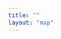 ```yaml
---
title: ""
layout: "map"
---
```


<div id="map" style="height: 90vh;"></div>

<!-- 引入 Leaflet -->
<link rel="stylesheet" href="https://unpkg.com/leaflet@1.9.4/dist/leaflet.css">
<script src="https://unpkg.com/leaflet@1.9.4/dist/leaflet.js"></script>

<!-- 自定义样式 -->
<style>
#map {
  height: 90vh;
  width: 100%;
}

.info {
  padding: 6px 8px;
  font: 14px/16px Arial, Helvetica, sans-serif;
  background: white;
  background: rgba(255,255,255,0.8);
  box-shadow: 0 0 15px rgba(0,0,0,0.2);
  border-radius: 5px;
}
</style>

<!-- 地图脚本 -->
<script>
document.addEventListener("DOMContentLoaded", function () {
  // 初始化地图
  var map = L.map("map").setView([20, 0], 2);

  // 添加底图
  L.tileLayer("https://{s}.tile.openstreetmap.org/{z}/{x}/{y}.png", {
    attribution: "© OpenStreetMap contributors"
  }).addTo(map);

  // 定义颜色映射函数
  function getColor(cf) {
    const min = 0;
    const max = 1;
    const hue = 210; // 蓝色系
    const saturation = 70;
    const lightness = 100 - (cf - min) / (max - min) * 60; // cf越大，越深
    return `hsl(${hue}, ${saturation}%, ${lightness}%)`;
  }

  // 样式函数
  function getStyle(feature) {
    return {
      weight: 1,
      color: "#333",
      fillOpacity: 0.7,
      fillColor: getColor(feature.properties.cf)
    };
  }

  // 弹窗信息
  function onEachFeature(feature, layer) {
    if (feature.properties) {
      const props = Object.entries(feature.properties)
        .map(([k, v]) => `<strong>${k}:</strong> ${v}`).join("<br>");
      layer.bindPopup(props);
    }
  }

  // 图例控件
  var legend = L.control({ position: "bottomright" });

  legend.onAdd = function (map) {
    var div = L.DomUtil.create("div", "info legend");
    var grades = [0, 0.2, 0.4, 0.6, 0.8, 1];
    var labels = [];

    for (var i = 0; i < grades.length; i++) {
      div.innerHTML +=
        '<i style="background:' + getColor(grades[i]) + '"></i> ' +
        grades[i] + (grades[i + 1] ? '&ndash;' + grades[i + 1] + '<br>' : '+');
    }

    return div;
  };

  legend.addTo(map);

  // 加载 GeoJSON
  fetch("/data/global-grid.geojson")
    .then(response => response.json())
    .then(data => {
      L.geoJSON(data, {
        style: getStyle,
        onEachFeature: onEachFeature
      }).addTo(map);
    })
    .catch(error => console.error("加载 GeoJSON 出错:", error));
});
</script>